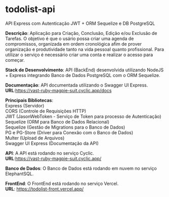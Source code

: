 # todolist-api
API Express com Autenticação JWT + ORM Sequelize e DB PostgreSQL

<strong>Descrição</strong>: Aplicação para Criação, Conclusão, Edição e/ou Exclusão de Tarefas. O 
objetivo é que o usário possa criar uma agenda de compromissos, organizada em ordem 
cronológica afim de prover organização e produtividade tanto na vida pessoal quanto 
profissional. Para utilizar o serviço é necessário criar uma conta e realizar o acesso para 
começar.

<strong>Stack de Desenvolvimento</strong>: API (BackEnd) desenvolvida utilizando NodeJS + Express 
integrando Banco de Dados PostgreSQL com o ORM Sequelize.

<strong>Documentação</strong>: API documentada utilizando o Swagger UI Express.
<strong>URL</strong>:https://vast-ruby-magpie-suit.cyclic.app/docs<br>

<strong>Principais Bibliotecas</strong>:<br>
Express (Servidor)<br>
CORS (Controle de Requisições HTTP)<br>
JWT (JasonWebToken - Serviço de Token para processo de Autenticação)<br>
Sequelize (ORM para Banco de Dados Relacional)<br>
Sequelize (Gestão de Migrations para o Banco de Dados)<br>
PG e PG-Store (Driver para Conexão com o Banco de Dados)<br>
Multer (Upload de Arquivos)<br>
Swagger UI Express (Documentação da API)


<strong>API</strong>: A API está rodando no serviço Cyclic. <br>
<strong>URL</strong>:https://vast-ruby-magpie-suit.cyclic.app/<br>

<strong>Banco de Dados</strong>: O Banco de Dados está rodando em nuvem no serviço ElephantSQL.

<strong>FrontEnd</strong>: O FrontEnd está rodando no serviço Vercel.<br>
<strong>URL</strong>: https://todolist-front.vercel.app/<br>


